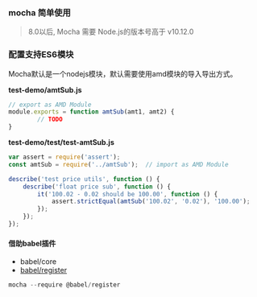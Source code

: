 ### mocha 简单使用

> 8.0以后, Mocha 需要 Node.js的版本号高于 v10.12.0

### 配置支持ES6模块

Mocha默认是一个nodejs模块，默认需要使用amd模块的导入导出方式。

**test-demo/amtSub.js**

```js
// export as AMD Module
module.exports = function amtSub(amt1, amt2) {
		// TODO 
}
```

**test-demo/test/test-amtSub.js**

```js
var assert = require('assert');
const amtSub = require('../amtSub');  // import as AMD Module

describe('test price utils', function () {
    describe('float price sub', function () {
        it('100.02 - 0.02 should be 100.00', function () {
            assert.strictEqual(amtSub('100.02', '0.02'), '100.00');
        });
    });
});
```

#### 借助babel插件

+ babel/core
+ [babel/register](https://babeljs.io/docs/en/babel-register) 

```js
mocha --require @babel/register
```

